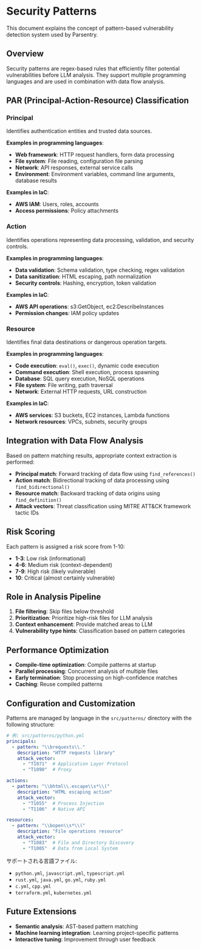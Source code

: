 # Security Patterns

This document explains the concept of pattern-based vulnerability detection system used by Parsentry.

## Overview

Security patterns are regex-based rules that efficiently filter potential vulnerabilities before LLM analysis. They support multiple programming languages and are used in combination with data flow analysis.

## PAR (Principal-Action-Resource) Classification

### Principal
Identifies authentication entities and trusted data sources.

**Examples in programming languages**:
- **Web framework**: HTTP request handlers, form data processing
- **File system**: File reading, configuration file parsing
- **Network**: API responses, external service calls
- **Environment**: Environment variables, command line arguments, database results

**Examples in IaC**:
- **AWS IAM**: Users, roles, accounts
- **Access permissions**: Policy attachments

### Action
Identifies operations representing data processing, validation, and security controls.

**Examples in programming languages**:
- **Data validation**: Schema validation, type checking, regex validation
- **Data sanitization**: HTML escaping, path normalization
- **Security controls**: Hashing, encryption, token validation

**Examples in IaC**:
- **AWS API operations**: s3:GetObject, ec2:DescribeInstances
- **Permission changes**: IAM policy updates

### Resource
Identifies final data destinations or dangerous operation targets.

**Examples in programming languages**:
- **Code execution**: `eval()`, `exec()`, dynamic code execution
- **Command execution**: Shell execution, process spawning
- **Database**: SQL query execution, NoSQL operations
- **File system**: File writing, path traversal
- **Network**: External HTTP requests, URL construction

**Examples in IaC**:
- **AWS services**: S3 buckets, EC2 instances, Lambda functions
- **Network resources**: VPCs, subnets, security groups

## Integration with Data Flow Analysis

Based on pattern matching results, appropriate context extraction is performed:

- **Principal match**: Forward tracking of data flow using `find_references()`
- **Action match**: Bidirectional tracking of data processing using `find_bidirectional()`
- **Resource match**: Backward tracking of data origins using `find_definition()`
- **Attack vectors**: Threat classification using MITRE ATT&CK framework tactic IDs

## Risk Scoring

Each pattern is assigned a risk score from 1-10:

- **1-3**: Low risk (informational)
- **4-6**: Medium risk (context-dependent)
- **7-9**: High risk (likely vulnerable)
- **10**: Critical (almost certainly vulnerable)

## Role in Analysis Pipeline

1. **File filtering**: Skip files below threshold
2. **Prioritization**: Prioritize high-risk files for LLM analysis
3. **Context enhancement**: Provide matched areas to LLM
4. **Vulnerability type hints**: Classification based on pattern categories

## Performance Optimization

- **Compile-time optimization**: Compile patterns at startup
- **Parallel processing**: Concurrent analysis of multiple files
- **Early termination**: Stop processing on high-confidence matches
- **Caching**: Reuse compiled patterns

## Configuration and Customization

Patterns are managed by language in the `src/patterns/` directory with the following structure:

```yaml
# 例: src/patterns/python.yml
principals:
  - pattern: "\\brequests\\."
    description: "HTTP requests library"
    attack_vector:
      - "T1071"  # Application Layer Protocol
      - "T1090"  # Proxy

actions:
  - pattern: "\\bhtml\\.escape\\s*\\("
    description: "HTML escaping action"
    attack_vector:
      - "T1055"  # Process Injection
      - "T1106"  # Native API

resources:
  - pattern: "\\bopen\\s*\\("
    description: "File operations resource"
    attack_vector:
      - "T1083"  # File and Directory Discovery
      - "T1005"  # Data from Local System
```

サポートされる言語ファイル:
- `python.yml`, `javascript.yml`, `typescript.yml`
- `rust.yml`, `java.yml`, `go.yml`, `ruby.yml`
- `c.yml`, `cpp.yml`
- `terraform.yml`, `kubernetes.yml`

## Future Extensions

- **Semantic analysis**: AST-based pattern matching
- **Machine learning integration**: Learning project-specific patterns
- **Interactive tuning**: Improvement through user feedback
